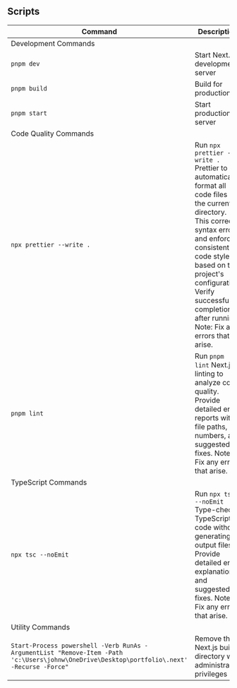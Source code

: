 ## Scripts

| Command                                                                                                                                    | Description                                                                                                                                                                                                                                                                              |
| ------------------------------------------------------------------------------------------------------------------------------------------ | ---------------------------------------------------------------------------------------------------------------------------------------------------------------------------------------------------------------------------------------------------------------------------------------- |
| Development Commands                                                                                                                       |                                                                                                                                                                                                                                                                                          |
| `pnpm dev`                                                                                                                                 | Start Next.js development server                                                                                                                                                                                                                                                         |
| `pnpm build`                                                                                                                               | Build for production                                                                                                                                                                                                                                                                     |
| `pnpm start`                                                                                                                               | Start production server                                                                                                                                                                                                                                                                  |
| Code Quality Commands                                                                                                                      |                                                                                                                                                                                                                                                                                          |
| `npx prettier --write .`                                                                                                                   | Run `npx prettier --write .` Prettier to automatically format all code files in the current directory. This corrects syntax errors and enforces consistent code style based on the project's configuration. Verify successful completion after running. Note: Fix any errors that arise. |
| `pnpm lint`                                                                                                                                | Run `pnpm lint` Next.js linting to analyze code quality. Provide detailed error reports with file paths, line numbers, and suggested fixes. Note: Fix any errors that arise.                                                                                                             |
| TypeScript Commands                                                                                                                        |                                                                                                                                                                                                                                                                                          |
| `npx tsc --noEmit`                                                                                                                         | Run `npx tsc --noEmit` Type-check TypeScript code without generating output files. Provide detailed error explanations and suggested fixes. Note: Fix any errors that arise.                                                                                                             |
| Utility Commands                                                                                                                           |                                                                                                                                                                                                                                                                                          |
| `Start-Process powershell -Verb RunAs -ArgumentList "Remove-Item -Path 'c:\Users\johnw\OneDrive\Desktop\portfolio\.next' -Recurse -Force"` | Remove the Next.js build directory with administrator privileges                                                                                                                                                                                                                         |